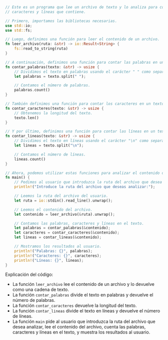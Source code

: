 ```rust
// Este es un programa que lee un archivo de texto y lo analiza para contar las palabras, 
// caracteres y líneas que contiene.

// Primero, importamos las bibliotecas necesarias.
use std::io;
use std::fs;

// Luego, definimos una función para leer el contenido de un archivo.
fn leer_archivo(ruta: &str) -> io::Result<String> {
    fs::read_to_string(ruta)
}

// A continuación, definimos una función para contar las palabras en un texto.
fn contar_palabras(texto: &str) -> usize {
    // Dividimos el texto en palabras usando el carácter " " como separador.
    let palabras = texto.split(" ");

    // Contamos el número de palabras.
    palabras.count()
}

// También definimos una función para contar los caracteres en un texto.
fn contar_caracteres(texto: &str) -> usize {
    // Obtenemos la longitud del texto.
    texto.len()
}

// Y por último, definimos una función para contar las líneas en un texto.
fn contar_lineas(texto: &str) -> usize {
    // Dividimos el texto en líneas usando el carácter "\n" como separador.
    let lineas = texto.split("\n");

    // Contamos el número de líneas.
    lineas.count()
}

// Ahora, podemos utilizar estas funciones para analizar el contenido de un archivo.
fn main() {
    // Pedimos al usuario que introduzca la ruta del archivo que desea analizar.
    println!("Introduce la ruta del archivo que deseas analizar:");

    // Leemos la ruta del archivo del usuario.
    let ruta = io::stdin().read_line().unwrap();

    // Leemos el contenido del archivo.
    let contenido = leer_archivo(&ruta).unwrap();

    // Contamos las palabras, caracteres y líneas en el texto.
    let palabras = contar_palabras(&contenido);
    let caracteres = contar_caracteres(&contenido);
    let lineas = contar_lineas(&contenido);

    // Mostramos los resultados al usuario.
    println!("Palabras: {}", palabras);
    println!("Caracteres: {}", caracteres);
    println!("Líneas: {}", lineas);
}
```

Explicación del código:

* La función `leer_archivo` lee el contenido de un archivo y lo devuelve como una cadena de texto.
* La función `contar_palabras` divide el texto en palabras y devuelve el número de palabras.
* La función `contar_caracteres` devuelve la longitud del texto.
* La función `contar_lineas` divide el texto en líneas y devuelve el número de líneas.
* La función `main` pide al usuario que introduzca la ruta del archivo que desea analizar, lee el contenido del archivo, cuenta las palabras, caracteres y líneas en el texto, y muestra los resultados al usuario.